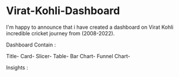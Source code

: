 # Virat-Kohli-Dashboard
I'm happy to announce that i have created a dashboard on Virat Kohli incredible cricket journey from (2008-2022).

Dashboard Contain :

Title-
Card-
Slicer-
Table-
Bar Chart-
Funnel Chart-

Insights :

